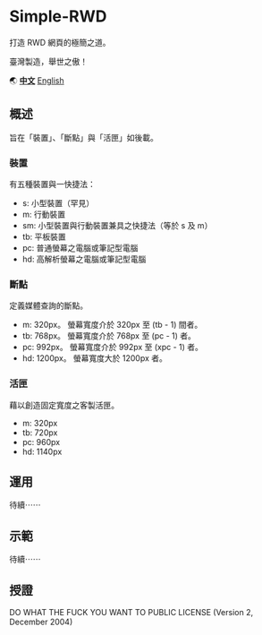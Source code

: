 # Simple-RWD
打造 RWD 網頁的極簡之道。

臺灣製造，舉世之傲！

:earth_asia: [**中文**](README.zh-tw.md) [English](README.md)

## 概述
旨在「裝置」、「斷點」與「活匣」如後載。

### 裝置
有五種裝置與一快捷法：
- s: 小型裝置（罕見）
- m: 行動裝置
- sm: 小型裝置與行動裝置兼具之快捷法（等於 s 及 m）
- tb: 平板裝置
- pc: 普通螢幕之電腦或筆記型電腦
- hd: 高解析螢幕之電腦或筆記型電腦

### 斷點
定義媒體查詢的斷點。
- m: 320px。 螢幕寬度介於 320px 至 (tb - 1) 間者。
- tb: 768px。 螢幕寬度介於 768px 至 (pc - 1) 者。
- pc: 992px。 螢幕寬度介於 992px 至 (xpc - 1) 者。
- hd: 1200px。 螢幕寬度大於 1200px 者。

### 活匣
藉以創造固定寬度之客製活匣。
- m: 320px
- tb: 720px
- pc: 960px
- hd: 1140px

## 運用
待續⋯⋯

## 示範
待續⋯⋯

## 授證
DO WHAT THE FUCK YOU WANT TO PUBLIC LICENSE (Version 2, December 2004)
